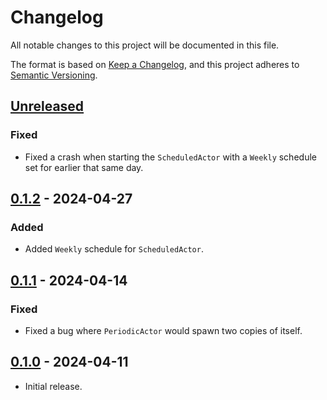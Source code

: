 # Changelog

All notable changes to this project will be documented in this file.

The format is based on [Keep a Changelog](https://keepachangelog.com/en/1.0.0/),
and this project adheres to [Semantic Versioning](https://semver.org/spec/v2.0.0.html).

## [Unreleased]

### Fixed

- Fixed a crash when starting the `ScheduledActor` with a `Weekly` schedule set for earlier that same day.

## [0.1.2] - 2024-04-27

### Added

- Added `Weekly` schedule for `ScheduledActor`.

## [0.1.1] - 2024-04-14

### Fixed

- Fixed a bug where `PeriodicActor` would spawn two copies of itself.

## [0.1.0] - 2024-04-11

- Initial release.

[unreleased]: https://github.com/maxdeviant/shakespeare/compare/v0.1.2...HEAD
[0.1.2]: https://github.com/maxdeviant/shakespeare/compare/v0.1.1...v0.1.2
[0.1.1]: https://github.com/maxdeviant/shakespeare/compare/v0.1.0...v0.1.1
[0.1.0]: https://github.com/maxdeviant/shakespeare/compare/a1b5ab4...v0.1.0
